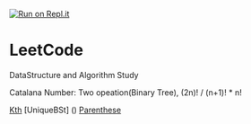 [![Run on Repl.it](https://repl.it/badge/github/liuxinjia/Lewis-Cant-Code)](https://repl.it/github/liuxinjia/Lewis-Cant-Code)
# LeetCode
DataStructure and Algorithm Study

Catalana Number: Two opeation(Binary Tree), (2n)! / (n+1)! * n!

[Kth](HashTabel/Conclusion/TopKFrequentElement.cs)
[UniqueBSt] ()
[Parenthese]()
